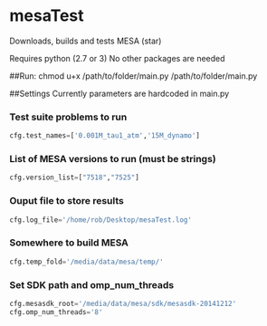 # mesaTest
Downloads, builds and tests MESA (star)

Requires python (2.7 or 3)
No other packages are needed

##Run:
chmod u+x /path/to/folder/main.py
/path/to/folder/main.py

##Settings
Currently parameters are hardcoded in main.py

### Test suite problems to run
````python
cfg.test_names=['0.001M_tau1_atm','15M_dynamo']
````
### List of MESA versions to run (must be strings)
````python
cfg.version_list=["7518","7525"]
````
### Ouput file to store results
````python
cfg.log_file='/home/rob/Desktop/mesaTest.log'
````
### Somewhere to build MESA
````python
cfg.temp_fold='/media/data/mesa/temp/'
````
### Set SDK path and omp_num_threads
````python
cfg.mesasdk_root='/media/data/mesa/sdk/mesasdk-20141212'
cfg.omp_num_threads='8'
````
